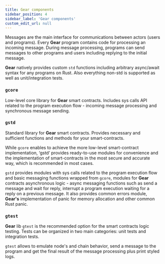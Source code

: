 ```yaml
---
title: Gear components
sidebar_position: 4
sidebar_label: 'Gear components'
custom_edit_url: null
---
```


Messages are the main interface for communications between actors (users and programs). Every **Gear** program contains code for processing an incoming message. During message processing, programs can send messages to other programs and users including replying to the initial message.

**Gear** natively provides custom `std` functions including arbitrary async/await syntax for any programs on Rust. Also everything non-std is supported as well as unit/integration tests.

### `gcore`

Low-level core library for **Gear** smart contracts. 
Includes sys calls API related to the program execution flow - incoming message processing and synchronous message sending.

### `gstd`

Standard library for **Gear** smart contracts. Provides necessary and sufficient functions and methods for your smart-contracts.

While `gcore` enables to achieve the more low-level smart-contract implementation, ‘gstd’ provides ready-to-use modules for convenience and the implementation of smart-contracts in the most secure and accurate way, which is recommended in most cases.

`gstd` provides modules with sys calls related to the program execution flow and basic messaging functions wrapped from `gcore`, modules for **Gear** contracts asynchronous logiс - async messaging functions such as send a message and wait for reply, interrupt a program execution waiting for a reply on a previous message. It also provides common errors module, **Gear's** implementation of panic for memory allocation and other common Rust panic.

### `gtest`

**Gear** lib `gtest` is the recommended option for the smart contracts logic testing. Tests can be organized in two main categories: unit tests and integration tests.

`gtest` allows to emulate node's and chain behavior, send a message to the program and get the final result of the message processing plus print styled logs.
